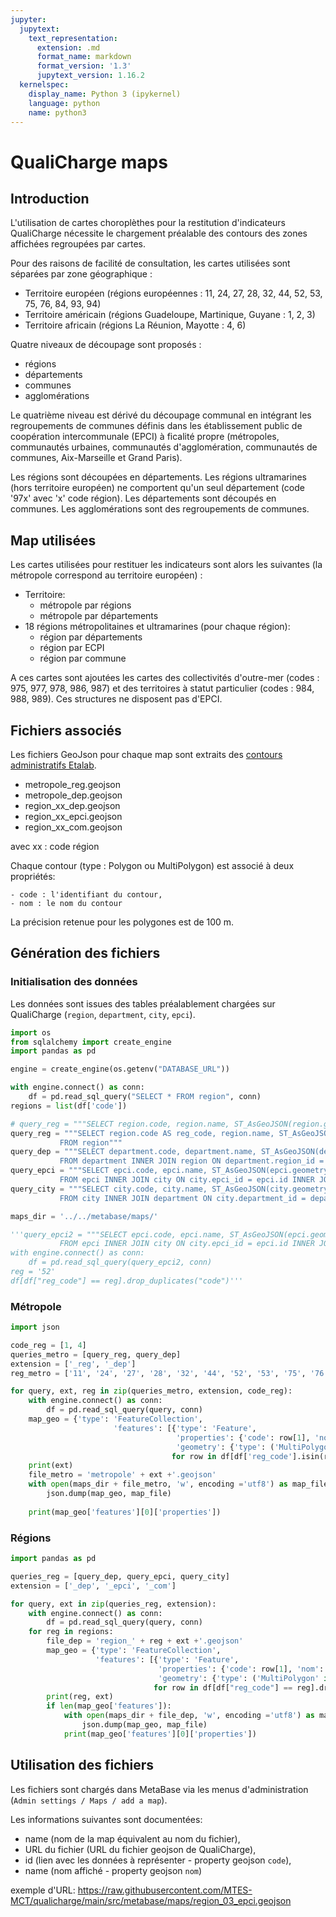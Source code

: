 ```yaml
---
jupyter:
  jupytext:
    text_representation:
      extension: .md
      format_name: markdown
      format_version: '1.3'
      jupytext_version: 1.16.2
  kernelspec:
    display_name: Python 3 (ipykernel)
    language: python
    name: python3
---
```


# QualiCharge maps


## Introduction

L'utilisation de cartes choroplèthes pour la restitution d'indicateurs QualiCharge nécessite le chargement préalable des contours des zones affichées regroupées par cartes.

Pour des raisons de facilité de consultation, les cartes utilisées sont séparées par zone géographique :

- Territoire européen (régions européennes : 11, 24, 27, 28, 32, 44, 52, 53, 75, 76, 84, 93, 94)
- Territoire américain (régions Guadeloupe, Martinique, Guyane : 1, 2, 3)
- Territoire africain (régions La Réunion, Mayotte : 4, 6)

Quatre niveaux de découpage sont proposés :

- régions
- départements
- communes
- agglomérations

Le quatrième niveau est dérivé du découpage communal en intégrant les regroupements de communes définis dans les établissement public de coopération intercommunale (EPCI) à ficalité propre (métropoles, communautés urbaines, communautés d'agglomération, communautés de communes, Aix-Marseille et Grand Paris).

Les régions sont découpées en départements. Les régions ultramarines (hors territoire européen) ne comportent qu'un seul département (code '97x' avec 'x' code région).
Les départements sont découpés en communes.
Les agglomérations sont des regroupements de communes.



## Map utilisées

Les cartes utilisées pour restituer les indicateurs sont alors les suivantes (la métropole correspond au territoire européen) :

- Territoire:
    - métropole par régions
    - métropole par départements
- 18 régions métropolitaines et ultramarines (pour chaque région):
    - région par départements
    - région par ECPI
    - région par commune

A ces cartes sont ajoutées les cartes des collectivités d'outre-mer (codes : 975, 977, 978, 986, 987) et des territoires à statut particulier (codes : 984, 988, 989). Ces structures ne disposent pas d'EPCI.


## Fichiers associés

Les fichiers GeoJson pour chaque map sont extraits des [contours administratifs Etalab](https://etalab-datasets.geo.data.gouv.fr/contours-administratifs/2024/geojson/). 

  - metropole_reg.geojson
  - metropole_dep.geojson
  - region_xx_dep.geojson
  - region_xx_epci.geojson
  - region_xx_com.geojson

  avec xx : code région

Chaque contour (type : Polygon ou MultiPolygon) est associé à deux propriétés:

    - code : l'identifiant du contour,
    - nom : le nom du contour
    
La précision retenue pour les polygones est de 100 m.


## Génération des fichiers


### Initialisation des données

Les données sont issues des tables préalablement chargées sur QualiCharge (`region`, `department`, `city`, `epci`).

```python
import os
from sqlalchemy import create_engine
import pandas as pd

engine = create_engine(os.getenv("DATABASE_URL"))

with engine.connect() as conn:
    df = pd.read_sql_query("SELECT * FROM region", conn)
regions = list(df['code'])

# query_reg = """SELECT region.code, region.name, ST_AsGeoJSON(region.geometry) :: json -> 'coordinates'  AS polygon
query_reg = """SELECT region.code AS reg_code, region.name, ST_AsGeoJSON(region.geometry) :: json -> 'coordinates'  AS polygon
           FROM region""" 
query_dep = """SELECT department.code, department.name, ST_AsGeoJSON(department.geometry) :: json -> 'coordinates'  AS polygon, region.code AS reg_code
           FROM department INNER JOIN region ON department.region_id = region.id""" 
query_epci = """SELECT epci.code, epci.name, ST_AsGeoJSON(epci.geometry) :: json -> 'coordinates'  AS polygon, region.code AS reg_code
           FROM epci INNER JOIN city ON city.epci_id = epci.id INNER JOIN department ON city.department_id = department.id INNER JOIN region ON department.region_id = region.id""" 
query_city = """SELECT city.code, city.name, ST_AsGeoJSON(city.geometry) :: json -> 'coordinates'  AS polygon, region.code AS reg_code
           FROM city INNER JOIN department ON city.department_id = department.id INNER JOIN region ON department.region_id = region.id""" 

maps_dir = '../../metabase/maps/'
```

```python
'''query_epci2 = """SELECT epci.code, epci.name, ST_AsGeoJSON(epci.geometry) :: json -> 'coordinates'  AS polygon, region.code AS reg_code
           FROM epci INNER JOIN city ON city.epci_id = epci.id INNER JOIN department ON city.department_id = department.id INNER JOIN region ON department.region_id = region.id""" 
with engine.connect() as conn:
    df = pd.read_sql_query(query_epci2, conn)
reg = '52'
df[df["reg_code"] == reg].drop_duplicates("code")'''
```

### Métropole

```python
import json

code_reg = [1, 4]
queries_metro = [query_reg, query_dep]
extension = ['_reg', '_dep']
reg_metro = ['11', '24', '27', '28', '32', '44', '52', '53', '75', '76', '84', '93', '94']

for query, ext, reg in zip(queries_metro, extension, code_reg):
    with engine.connect() as conn:
        df = pd.read_sql_query(query, conn)
    map_geo = {'type': 'FeatureCollection', 
                       'features': [{'type': 'Feature', 
                                     'properties': {'code': row[1], 'nom': row[2]}, 
                                     'geometry': {'type': ('MultiPolygon' if str(row[3])[:4] == '[[[[' else 'Polygon'), 'coordinates': row[3]}} 
                                    for row in df[df['reg_code'].isin(reg_metro)].itertuples()]}
    print(ext)
    file_metro = 'metropole' + ext +'.geojson'
    with open(maps_dir + file_metro, 'w', encoding ='utf8') as map_file:
        json.dump(map_geo, map_file)
    
    print(map_geo['features'][0]['properties'])
```

### Régions

```python
import pandas as pd

queries_reg = [query_dep, query_epci, query_city]
extension = ['_dep', '_epci', '_com']

for query, ext in zip(queries_reg, extension):
    with engine.connect() as conn:
        df = pd.read_sql_query(query, conn)
    for reg in regions:
        file_dep = 'region_' + reg + ext +'.geojson'
        map_geo = {'type': 'FeatureCollection', 
                   'features': [{'type': 'Feature', 
                                 'properties': {'code': row[1], 'nom': row[2]}, 
                                 'geometry': {'type': ('MultiPolygon' if str(row[3])[:4] == '[[[[' else 'Polygon'), 'coordinates': row[3]}} 
                                for row in df[df["reg_code"] == reg].drop_duplicates("code").itertuples()]}
        print(reg, ext)
        if len(map_geo['features']):
            with open(maps_dir + file_dep, 'w', encoding ='utf8') as map_file:
                json.dump(map_geo, map_file)
            print(map_geo['features'][0]['properties'])

```

## Utilisation des fichiers

Les fichiers sont chargés dans MetaBase via les menus d'administration (`Admin settings / Maps / add a map`).

Les informations suivantes sont documentées:

- name (nom de la map équivalent au nom du fichier),
- URL du fichier (URL du fichier geojson de QualiCharge),
- id (lien avec les données à représenter - property geojson `code`),
- name (nom affiché - property geojson `nom`)

exemple d'URL: https://raw.githubusercontent.com/MTES-MCT/qualicharge/main/src/metabase/maps/region_03_epci.geojson
